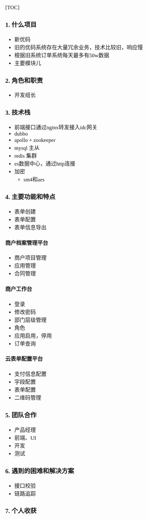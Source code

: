 <span style="font-family:Simsun,serif; font-size:17px;">

[TOC]

### 1. 什么项目

- 新优码
- 旧的优码系统存在大量冗余业务，技术比较旧，响应慢
- 根据旧系统订单系统每天最多有50w数据
- 主要模块儿

### 2. 角色和职责

- 开发组长

### 3. 技术栈

- 前端接口通过nginx转发接入idc网关
- dubbo
- apollo + zookeeper
- mysql 主从
- redis 集群
- es数据中心，通过http连接
- 加密
  - sm4和aes 

### 4. 主要功能和特点

- 表单创建
- 表单配置
- 表单信息导出

#### 商户档案管理平台

- 商户项目管理
- 应用管理
- 合同管理

#### 商户工作台

- 登录
- 修改密码
- 部门层级管理
- 角色
- 应用启用，停用
- 订单查询

#### 云表单配置平台

- 支付信息配置
- 字段配置
- 表单配置
- 二维码管理

### 5. 团队合作

- 产品经理
- 前端、UI
- 开发
- 测试

### 6. 遇到的困难和解决方案

- 接口校验
- 链路追踪

### 7. 个人收获

</span>